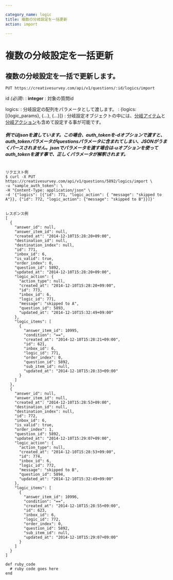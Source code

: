 ```yaml
---

category_name: logic
title: 複数の分岐設定を一括更新
action: import

---
```


# 複数の分岐設定を一括更新

## 複数の分岐設定を一括で更新します。

`PUT https://creativesurvey.com/api/v1/questions/:id/logics/import`

id _(必須)_:
: __integer__
: 対象の質問id

logics:
: 分岐設定の配列をパラメータとして渡します。
: {logics: [{logic_params}, {...}, {...}]}
: 分岐設定オブジェクトの中には、[分岐アイテム](#logic_item)と[分岐アクション](#logic_action)も含めて設定する事が可能です。


##### 例ではjsonを渡しています。この場合、auth_tokenを-dオプションで渡すと、auth_tokenパラメータがquestionsパラメータに含まれてしまい、JSONがうまくパースされません。jsonでパラメータを渡す場合は-uオプションを使ってauth_tokenを渡す事で、正しくパラメータが解釈されます。

~~~

リクエスト例
$ curl -X PUT https://creativesurvey.com/api/v1/questions/5892/logics/import \
-u "sample_auth_token": \
-H "Content-Type: application/json" \
-d '{"logics": [{"id": 771, "logic_action": { "message": "skipped to A"}}, {"id": 772, "logic_action": {"message": "skipped to B"}}]}'


レスポンス例
[
  {
    "answer_id": null,
    "answer_item_id": null,
    "created_at": "2014-12-10T15:28:20+09:00",
    "destination_id": null,
    "destination_index": null,
    "id": 771,
    "inbox_id": 6,
    "is_valid": true,
    "order_index": 0,
    "question_id": 5892,
    "updated_at": "2014-12-10T15:28:20+09:00",
    "logic_action": {
      "action_type": null,
      "created_at": "2014-12-10T15:28:20+09:00",
      "id": 773,
      "inbox_id": 6,
      "logic_id": 771,
      "message": "skipped to A",
      "question_id": 5893,
      "updated_at": "2014-12-10T15:32:49+09:00"
    },
    "logic_items": [
      {
        "answer_item_id": 10995,
        "condition": "==",
        "created_at": "2014-12-10T15:28:21+09:00",
        "id": 621,
        "inbox_id": 6,
        "logic_id": 771,
        "order_index": 0,
        "question_id": 5892,
        "sub_item_id": null,
        "updated_at": "2014-12-10T15:28:33+09:00"
      }
    ]
  },
  {
    "answer_id": null,
    "answer_item_id": null,
    "created_at": "2014-12-10T15:28:53+09:00",
    "destination_id": null,
    "destination_index": null,
    "id": 772,
    "inbox_id": 6,
    "is_valid": true,
    "order_index": 1,
    "question_id": 5892,
    "updated_at": "2014-12-10T15:29:07+09:00",
    "logic_action": {
      "action_type": null,
      "created_at": "2014-12-10T15:28:53+09:00",
      "id": 774,
      "inbox_id": 6,
      "logic_id": 772,
      "message": "skipped to B",
      "question_id": 5894,
      "updated_at": "2014-12-10T15:32:49+09:00"
    },
    "logic_items": [
      {
        "answer_item_id": 10996,
        "condition": "==",
        "created_at": "2014-12-10T15:28:55+09:00",
        "id": 623,
        "inbox_id": 6,
        "logic_id": 772,
        "order_index": 0,
        "question_id": 5892,
        "sub_item_id": null,
        "updated_at": "2014-12-10T15:29:07+09:00"
      }
    ]
  }
]
~~~

~~~
def ruby_code
  # ruby code goes here
end
~~~

